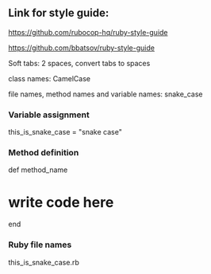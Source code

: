 ## Link for style guide:

https://github.com/rubocop-hq/ruby-style-guide

https://github.com/bbatsov/ruby-style-guide

Soft tabs: 2 spaces, convert tabs to spaces

class names: CamelCase

file names, method names and variable names: snake_case

### Variable assignment
this_is_snake_case = "snake case"

### Method definition
def method_name
  # write code here
end

### Ruby file names
this_is_snake_case.rb